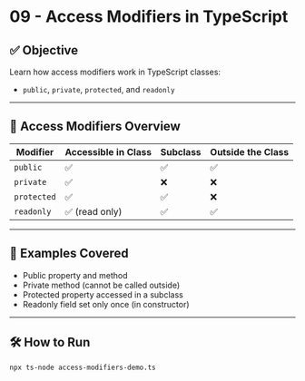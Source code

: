 # 09 - Access Modifiers in TypeScript

## ✅ Objective

Learn how access modifiers work in TypeScript classes:
- `public`, `private`, `protected`, and `readonly`

---

## 📘 Access Modifiers Overview

| Modifier   | Accessible in Class | Subclass | Outside the Class |
|------------|---------------------|----------|--------------------|
| `public`   | ✅                  | ✅       | ✅                |
| `private`  | ✅                  | ❌       | ❌                |
| `protected`| ✅                  | ✅       | ❌                |
| `readonly` | ✅ (read only)      | ✅       | ✅                |

---

## 🧪 Examples Covered

- Public property and method
- Private method (cannot be called outside)
- Protected property accessed in a subclass
- Readonly field set only once (in constructor)

---

## 🛠️ How to Run

```bash
npx ts-node access-modifiers-demo.ts
